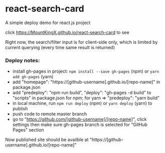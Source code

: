 # react-search-card
A simple deploy demo for react.js project

click https://MountKingX.github.io/react-search-card to see

Right now, the search/filter input is for client-side only, which is limited by current querying (every time same result is returned)


### Deploy notes:
* install gh-pages in project: `npm install --save gh-pages` (npm) or `yarn add gh-pages` (yarn)
* add "homepage": "https://[github-username].github.io/[repo-name]" in package.json
* add "predeploy": "npm run build", "deploy": "gh-pages -d build" to "scripts" in package.json for npm; for yarn => "predeploy": "yarn build"
* in local machine, run `npm run deploy` (npm) or `yarn deploy` (yarn) to publish
* push code to remote master branch
* go to "https://github.com/[github-username]/[repo-name]", click settings then make sure gh-pages branch is selected for "GitHub Pages" section

Now published site should be availble at "https://[github-username].github.io/[repo-name]"
